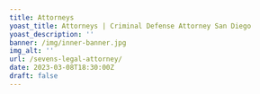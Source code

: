 ```yaml
---
title: Attorneys
yoast_title: Attorneys | Criminal Defense Attorney San Diego
yoast_description: ''
banner: /img/inner-banner.jpg
img_alt: ''
url: /sevens-legal-attorney/
date: 2023-03-08T18:30:00Z
draft: false
---
```

